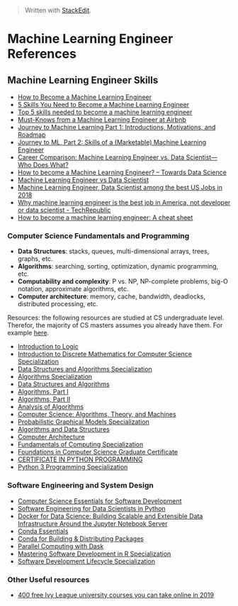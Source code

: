> Written with [StackEdit](https://stackedit.io/).

# Machine Learning Engineer References

## Machine Learning Engineer Skills
- [How to Become a Machine Learning Engineer](https://www.springboard.com/blog/how-to-become-a-machine-learning-engineer/)
- [5 Skills You Need to Become a Machine Learning Engineer](https://blog.udacity.com/2016/04/5-skills-you-need-to-become-a-machine-learning-engineer.html)
- [Top 5 skills needed to become a machine learning engineer](https://www.techrepublic.com/article/top-5-skills-needed-to-become-a-machine-learning-engineer/)
- [Must-Knows from a Machine Learning Engineer at Airbnb](https://www.coursereport.com/blog/tips-from-a-machine-learning-engineer-at-airbnb)
- [Journey to Machine Learning Part 1: Introductions, Motivations, and Roadmap](https://towardsdatascience.com/journey-to-machine-learning-part-1-introductions-motivations-and-roadmap-35a438f1e126)
- [Journey to ML, Part 2: Skills of a (Marketable) Machine Learning Engineer](https://medium.com/@matthewmcateer/journey-to-ml-part-2-skills-of-a-marketable-machine-learning-engineer-dcff8b240e21)
- [Career Comparison: Machine Learning Engineer vs. Data Scientist—Who Does What?](https://www.springboard.com/blog/machine-learning-engineer-vs-data-scientist/)
- [How to become a Machine Learning Engineer? – Towards Data Science](https://towardsdatascience.com/how-to-become-a-machine-learning-engineer-ce81821a025f)
- [Machine Learning Engineer vs Data Scientist](https://www.edureka.co/blog/machine-learning-engineer-vs-data-scientists/)
- [Machine Learning Engineer, Data Scientist among the best US Jobs in 2018](https://www.kdnuggets.com/2018/04/machine-learning-engineer-data-scientist-best-jobs.html)
- [Why machine learning engineer is the best job in America, not developer or data scientist - TechRepublic](https://www.techrepublic.com/article/why-machine-learning-engineer-is-the-best-job-in-america-not-developer-or-data-scientist/)
- [How to become a machine learning engineer: A cheat sheet](https://www.techrepublic.com/article/how-to-become-a-machine-learning-engineer-a-cheat-sheet/)


### Computer Science Fundamentals and Programming

- **Data Structures**: stacks, queues, multi-dimensional arrays, trees, graphs, etc.
- **Algorithms**: searching, sorting, optimization, dynamic programming, etc.
- **Computability and complexity**: P vs. NP, NP-complete problems, big-O notation, approximate algorithms, etc.
- **Computer architecture**: memory, cache, bandwidth, deadlocks, distributed processing, etc.

Resources: the following resources are studied at CS undergraduate level. Therefor, the majority of CS masters assumes you already have them. For example [here](https://www.edx.org/masters/online-master-science-computer-science-utaustinx).

- [Introduction to Logic](https://www.coursera.org/learn/logic-introduction)
- [Introduction to Discrete Mathematics for Computer Science Specialization](https://www.coursera.org/specializations/discrete-mathematics)
- [Data Structures and Algorithms Specialization](https://www.coursera.org/specializations/data-structures-algorithms)
- [Algorithms Specialization](https://www.coursera.org/specializations/algorithms)
- [Data Structures and Algorithms](https://online-learning.harvard.edu/course/data-structures-and-algorithms?delta=0)
- [Algorithms, Part I](https://www.coursera.org/learn/algorithms-part1)
- [Algorithms, Part II](https://www.coursera.org/learn/algorithms-part2)
- [Analysis of Algorithms](https://www.coursera.org/learn/analysis-of-algorithms)
- [Computer Science: Algorithms, Theory, and Machines](https://www.coursera.org/learn/cs-algorithms-theory-machines)
- [Probabilistic Graphical Models Specialization](https://www.coursera.org/specializations/probabilistic-graphical-models)
- [Algorithms and Data Structures](https://www.edx.org/micromasters/ucsandiegox-algorithms-and-data-structures)
- [Computer Architecture](https://www.coursera.org/learn/comparch)
- [Fundamentals of Computing Specialization](https://www.coursera.org/specializations/computer-fundamentals)
- [Foundations in Computer Science Graduate Certificate](https://online.stanford.edu/programs/foundations-computer-science-graduate-certificate)
- [CERTIFICATE IN PYTHON PROGRAMMING](https://www.pce.uw.edu/certificates/python-programming)
- [Python 3 Programming Specialization](https://www.coursera.org/specializations/python-3-programming)

### Software Engineering and System Design

- [Computer Science Essentials for Software Development](https://www.edx.org/professional-certificate/computer-science-essentials-software)
- [Software Engineering for Data Scientists in Python](https://www.datacamp.com/courses/software-engineering-for-data-scientists-in-python)
- [Docker for Data Science: Building Scalable and Extensible Data Infrastructure Around the Jupyter Notebook Server](https://www.amazon.com/Docker-Data-Science-Extensible-Infrastructure/dp/1484230116/ref=sr_1_2?crid=1O8EBNE9SGEDH&keywords=docker+for+data+science&qid=1554905049&s=gateway&sprefix=docker+for+data%2Caps%2C136&sr=8-2)
- [Conda Essentials](https://www.datacamp.com/courses/conda-essentials)
- [Conda for Building & Distributing Packages](https://www.datacamp.com/courses/conda-for-building-distributing-packages)
- [Parallel Computing with Dask](https://www.datacamp.com/courses/parallel-computing-with-dask)
- [Mastering Software Development in R Specialization](https://www.coursera.org/specializations/r?)
- [Software Development Lifecycle Specialization](https://www.coursera.org/specializations/software-development-lifecycle?)

### Other Useful resources

- [400 free Ivy League university courses you can take online in 2019](https://qz.com/1514408/400-free-ivy-league-university-courses-you-can-take-online-in-2019/)
